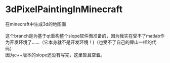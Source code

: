 # 3dPixelPaintingInMinecraft<br>
在minecraft中生成3d的地图画<br>
<br>
这个branch是为基于qt重构整个slope软件而准备的，因为我实在受不了matlab作为开发环境了……（它本身就不是开发环境！)（也受不了自己的屎山一样的代码）<br>
因为c++版本的slope还没有写完，这里暂且空着。